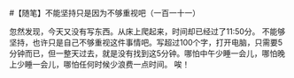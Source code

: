 #【随笔】不能坚持只是因为不够重视吧（一百一十一）

忽然发现，今天又没有写东西。从床上爬起来，时间却已经过了11:50分。
不能够坚持，也许只是自己不够重视这件事情吧。写超过100个字，打开电脑，只需要5分钟而已，但一整天过去，就是没有找到这5分钟。哪怕中午少睡一会儿，哪怕晚上少睡一会儿，哪怕任何时候少浪费一点时间。
唉！

